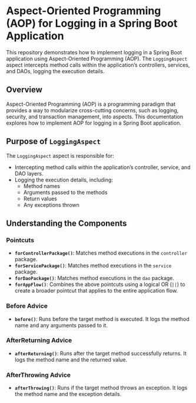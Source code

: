 # Aspect-Oriented Programming (AOP) for Logging in a Spring Boot Application

This repository demonstrates how to implement logging in a Spring Boot application using Aspect-Oriented Programming (AOP). The `LoggingAspect` aspect intercepts method calls within the application’s controllers, services, and DAOs, logging the execution details.

## Overview

Aspect-Oriented Programming (AOP) is a programming paradigm that provides a way to modularize cross-cutting concerns, such as logging, security, and transaction management, into aspects. This documentation explores how to implement AOP for logging in a Spring Boot application.

## Purpose of `LoggingAspect`

The `LoggingAspect` aspect is responsible for:
- Intercepting method calls within the application’s controller, service, and DAO layers.
- Logging the execution details, including:
  - Method names
  - Arguments passed to the methods
  - Return values
  - Any exceptions thrown

## Understanding the Components

### Pointcuts

- **`forControllerPackage()`**: Matches method executions in the `controller` package.
- **`forServicePackage()`**: Matches method executions in the `service` package.
- **`forDaoPackage()`**: Matches method executions in the `dao` package.
- **`forAppFlow()`**: Combines the above pointcuts using a logical OR (`||`) to create a broader pointcut that applies to the entire application flow.

### Before Advice

- **`before()`**: Runs before the target method is executed. It logs the method name and any arguments passed to it.

### AfterReturning Advice

- **`afterReturning()`**: Runs after the target method successfully returns. It logs the method name and the returned value.

### AfterThrowing Advice

- **`afterThrowing()`**: Runs if the target method throws an exception. It logs the method name and the exception details.

